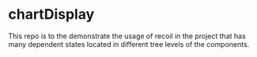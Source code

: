 # chartDisplay
This repo is to the demonstrate the usage of recoil in the project that has many dependent states located in different tree levels of the components.
